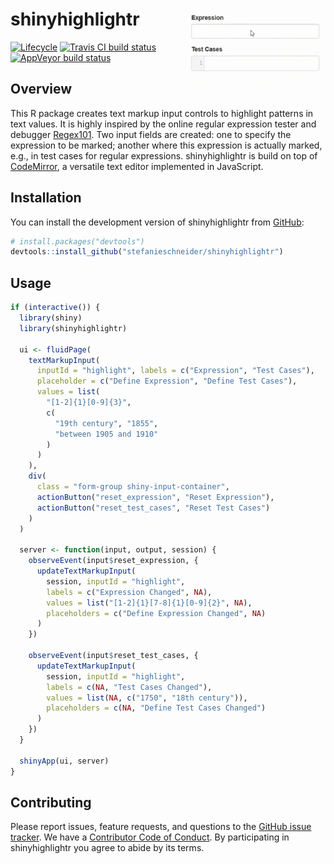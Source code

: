 
<!-- README.md is generated from README.Rmd. Please edit that file -->

# shinyhighlightr <img src="man/figures/example.gif" align="right" width="225" />

[![Lifecycle](https://img.shields.io/badge/lifecycle-experimental-orange.svg)](https://www.tidyverse.org/lifecycle/#experimental)
[![Travis CI build
status](https://travis-ci.org/stefanieschneider/shinyhighlightr.svg?branch=master)](https://travis-ci.org/stefanieschneider/shinyhighlightr)
[![AppVeyor build
status](https://ci.appveyor.com/api/projects/status/github/stefanieschneider/shinyhighlightr?branch=master&svg=true)](https://ci.appveyor.com/project/stefanieschneider/shinyhighlightr)

## Overview

This R package creates text markup input controls to highlight patterns
in text values. It is highly inspired by the online regular expression
tester and debugger [Regex101](https://regex101.com/). Two input fields
are created: one to specify the expression to be marked; another where
this expression is actually marked, e.g., in test cases for regular
expressions. shinyhighlightr is build on top of
[CodeMirror](https://github.com/codemirror/CodeMirror), a versatile text
editor implemented in JavaScript.

## Installation

You can install the development version of shinyhighlightr from
[GitHub](https://github.com/stefanieschneider/shinyhighlightr):

``` r
# install.packages("devtools")
devtools::install_github("stefanieschneider/shinyhighlightr")
```

## Usage

``` r
if (interactive()) {
  library(shiny)
  library(shinyhighlightr)

  ui <- fluidPage(
    textMarkupInput(
      inputId = "highlight", labels = c("Expression", "Test Cases"),
      placeholder = c("Define Expression", "Define Test Cases"),
      values = list(
        "[1-2]{1}[0-9]{3}", 
        c(
          "19th century", "1855", 
          "between 1905 and 1910"
        )
      )
    ),
    div(
      class = "form-group shiny-input-container",
      actionButton("reset_expression", "Reset Expression"),
      actionButton("reset_test_cases", "Reset Test Cases")
    )
  )

  server <- function(input, output, session) {
    observeEvent(input$reset_expression, {
      updateTextMarkupInput(
        session, inputId = "highlight",
        labels = c("Expression Changed", NA),
        values = list("[1-2]{1}[7-8]{1}[0-9]{2}", NA),
        placeholders = c("Define Expression Changed", NA)
      )
    })
    
    observeEvent(input$reset_test_cases, {
      updateTextMarkupInput(
        session, inputId = "highlight",
        labels = c(NA, "Test Cases Changed"),
        values = list(NA, c("1750", "18th century")),
        placeholders = c(NA, "Define Test Cases Changed")
      )
    })
  }

  shinyApp(ui, server)
}
```

## Contributing

Please report issues, feature requests, and questions to the [GitHub
issue
tracker](https://github.com/stefanieschneider/shinyhighlightr/issues).
We have a [Contributor Code of
Conduct](https://github.com/stefanieschneider/shinyhighlightr/blob/master/CODE_OF_CONDUCT.md).
By participating in shinyhighlightr you agree to abide by its terms.
